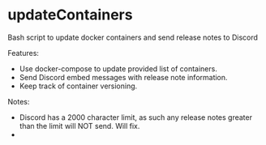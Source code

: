 # updateContainers
Bash script to update docker containers and send release notes to Discord

Features:
- Use docker-compose to update provided list of containers.
- Send Discord embed messages with release note information.
- Keep track of container versioning.


Notes:
- Discord has a 2000 character limit, as such any release notes greater than the limit will NOT send. Will fix.
- 

